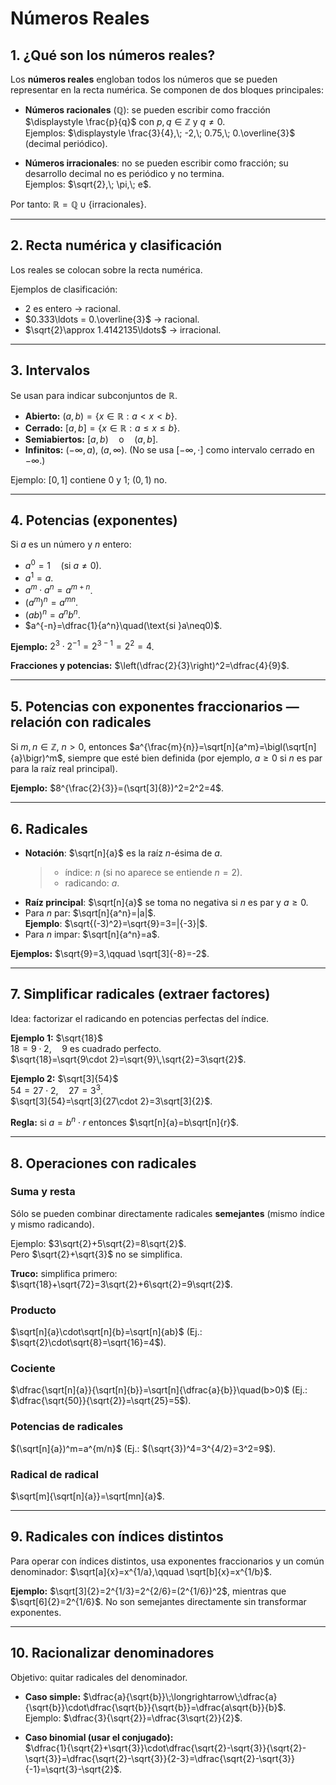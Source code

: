 # Números Reales
## 1. ¿Qué son los números reales?

Los **números reales** engloban todos los números que se pueden representar en la recta numérica. Se componen de dos bloques principales:

- **Números racionales** ($\mathbb{Q}$): se pueden escribir como fracción $\displaystyle \frac{p}{q}$ con $p,q\in\mathbb{Z}$ y $q\neq 0$.  
  Ejemplos: $\displaystyle \frac{3}{4},\; -2,\; 0.75,\; 0.\overline{3}$ (decimal periódico).

- **Números irracionales**: no se pueden escribir como fracción; su desarrollo decimal no es periódico y no termina.  
  Ejemplos: $\sqrt{2},\; \pi,\; e$.

Por tanto: $\displaystyle \mathbb{R}=\mathbb{Q}\cup\{\text{irracionales}\}$.

---

## 2. Recta numérica y clasificación

Los reales se colocan sobre la recta numérica.  

Ejemplos de clasificación:

- $2$ es entero → racional.  
- $0.333\ldots = 0.\overline{3}$ → racional.  
- $\sqrt{2}\approx 1.4142135\ldots$ → irracional.

---

## 3. Intervalos

Se usan para indicar subconjuntos de $\mathbb{R}$.

- **Abierto:** $(a,b)=\{x\in\mathbb{R}: a<x<b\}$.  
- **Cerrado:** $[a,b]=\{x\in\mathbb{R}: a\le x\le b\}$.  
- **Semiabiertos:** $[a,b)\quad\text{o}\quad(a,b]$.  
- **Infinitos:** $(-\infty,a),\ (a,\infty)$. (No se usa $[-\infty,\cdot]$ como intervalo cerrado en $-\infty$.)

Ejemplo: $[0,1]$ contiene $0$ y $1$; $(0,1)$ no.

---

## 4. Potencias (exponentes)

Si $a$ es un número y $n$ entero:

- $a^0=1\quad(\text{si }a\neq 0)$.  
- $a^1=a$.  
- $a^m\cdot a^n=a^{m+n}$.  
- $(a^m)^n=a^{mn}$.  
- $(ab)^n=a^n b^n$.  
- $a^{-n}=\dfrac{1}{a^n}\quad(\text{si }a\neq0)$.

**Ejemplo:** $2^3\cdot 2^{-1}=2^{3-1}=2^2=4$.

**Fracciones y potencias:** $\left(\dfrac{2}{3}\right)^2=\dfrac{4}{9}$.

---

## 5. Potencias con exponentes fraccionarios — relación con radicales

Si $m,n\in\mathbb{Z}$, $n>0$, entonces $a^{\frac{m}{n}}=\sqrt[n]{a^m}=\bigl(\sqrt[n]{a}\bigr)^m$, siempre que esté bien definida (por ejemplo, $a\ge 0$ si $n$ es par para la raíz real principal).

**Ejemplo:** $8^{\frac{2}{3}}=(\sqrt[3]{8})^2=2^2=4$.

---

## 6. Radicales

- **Notación**: $\sqrt[n]{a}$ es la raíz $n$-ésima de $a$.  
	>- índice: $n$ (si no aparece se entiende $n=2$).  
	>- radicando: $a$.
- **Raíz principal**: $\sqrt[n]{a}$ se toma no negativa si $n$ es par y $a\ge 0$.  
- Para $n$ par: $\sqrt[n]{a^n}=|a|$.  
	 **Ejemplo**: $\sqrt{(-3)^2}=\sqrt{9}=3=|{-3}|$.
- Para $n$ impar: $\sqrt[n]{a^n}=a$.

**Ejemplos:** $\sqrt{9}=3,\qquad \sqrt[3]{-8}=-2$.

---

## 7. Simplificar radicales (extraer factores)

Idea: factorizar el radicando en potencias perfectas del índice.

**Ejemplo 1:** $\sqrt{18}$  
$18=9\cdot 2,\quad 9$ es cuadrado perfecto.  
$\sqrt{18}=\sqrt{9\cdot 2}=\sqrt{9}\,\sqrt{2}=3\sqrt{2}$.

**Ejemplo 2:** $\sqrt[3]{54}$  
$54=27\cdot 2,\quad 27=3^3$.  
$\sqrt[3]{54}=\sqrt[3]{27\cdot 2}=3\sqrt[3]{2}$.

**Regla:** si $a=b^n\cdot r$ entonces $\sqrt[n]{a}=b\sqrt[n]{r}$.

---

## 8. Operaciones con radicales

### Suma y resta
Sólo se pueden combinar directamente radicales **semejantes** (mismo índice y mismo radicando).

Ejemplo: $3\sqrt{2}+5\sqrt{2}=8\sqrt{2}$.  
Pero $\sqrt{2}+\sqrt{3}$ no se simplifica.

**Truco:** simplifica primero: $\sqrt{18}+\sqrt{72}=3\sqrt{2}+6\sqrt{2}=9\sqrt{2}$.

### Producto
$\sqrt[n]{a}\cdot\sqrt[n]{b}=\sqrt[n]{ab}$ (Ej.: $\sqrt{2}\cdot\sqrt{8}=\sqrt{16}=4$).

### Cociente
$\dfrac{\sqrt[n]{a}}{\sqrt[n]{b}}=\sqrt[n]{\dfrac{a}{b}}\quad(b>0)$ (Ej.: $\dfrac{\sqrt{50}}{\sqrt{2}}=\sqrt{25}=5$).

### Potencias de radicales
$(\sqrt[n]{a})^m=a^{m/n}$ (Ej.: $(\sqrt{3})^4=3^{4/2}=3^2=9$).

### Radical de radical
$\sqrt[m]{\sqrt[n]{a}}=\sqrt[mn]{a}$.

---

## 9. Radicales con índices distintos

Para operar con índices distintos, usa exponentes fraccionarios y un común denominador: $\sqrt[a]{x}=x^{1/a},\qquad \sqrt[b]{x}=x^{1/b}$.

**Ejemplo:** $\sqrt[3]{2}=2^{1/3}=2^{2/6}=(2^{1/6})^2$, mientras que $\sqrt[6]{2}=2^{1/6}$. No son semejantes directamente sin transformar exponentes.

---

## 10. Racionalizar denominadores

Objetivo: quitar radicales del denominador.

- **Caso simple:** $\dfrac{a}{\sqrt{b}}\;\longrightarrow\;\dfrac{a}{\sqrt{b}}\cdot\dfrac{\sqrt{b}}{\sqrt{b}}=\dfrac{a\sqrt{b}}{b}$.  
  Ejemplo: $\dfrac{3}{\sqrt{2}}=\dfrac{3\sqrt{2}}{2}$.

- **Caso binomial (usar el conjugado):**  
  $\dfrac{1}{\sqrt{2}+\sqrt{3}}\cdot\dfrac{\sqrt{2}-\sqrt{3}}{\sqrt{2}-\sqrt{3}}=\dfrac{\sqrt{2}-\sqrt{3}}{2-3}=\dfrac{\sqrt{2}-\sqrt{3}}{-1}=\sqrt{3}-\sqrt{2}$.
